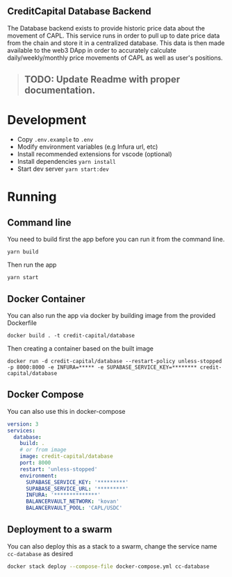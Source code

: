 ## CreditCapital Database Backend

The Database backend exists to provide historic price data about the movement of CAPL. This service runs in order to pull up to date price data from the chain and store it in a centralized database. This data is then made available to the web3 DApp in order to accurately calculate daily/weekly/monthly price movements of CAPL as well as user's positions.


> ## TODO: Update Readme with proper documentation.

# Development
- Copy `.env.example` to `.env`
- Modify environment variables (e.g Infura url, etc)
- Install recommended extensions for vscode (optional)
- Install dependencies `yarn install`
- Start dev server `yarn start:dev`

# Running
## Command line
You need to build first the app before you can run it from the command line.
```
yarn build
```
Then run the app
```
yarn start
```
## Docker Container
You can also run the app via docker by building image from the provided Dockerfile
```
docker build . -t credit-capital/database
```

Then creating a container based on the built image
```
docker run -d credit-capital/database --restart-policy unless-stopped -p 8000:8000 -e INFURA=***** -e SUPABASE_SERVICE_KEY=******** credit-capital/database
```
## Docker Compose
You can also use this in docker-compose
```yaml
version: 3
services:
  database:
    build: .
    # or from image
    image: credit-capital/database
    port: 8000
    restart: 'unless-stopped'
    environment:
      SUPABASE_SERVICE_KEY: '*********'
      SUPABASE_SERVICE_URL: '*********'
      INFURA: '**************'
      BALANCERVAULT_NETWORK: 'kovan'
      BALANCERVAULT_POOL: 'CAPL/USDC'
```
## Deployment to a swarm
You can also deploy this as a stack to a swarm, change the service name `cc-database` as desired 
```bash
docker stack deploy --compose-file docker-compose.yml cc-database
```